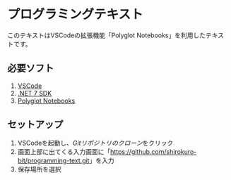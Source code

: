 # プログラミングテキスト
このテキストはVSCodeの拡張機能「Polyglot Notebooks」を利用したテキストです。

## 必要ソフト
1. [VSCode](https://code.visualstudio.com/download)
2. [.NET 7 SDK](https://dotnet.microsoft.com/en-us/download)
3. [Polyglot Notebooks](https://marketplace.visualstudio.com/items?itemName=ms-dotnettools.dotnet-interactive-vscode)

## セットアップ
1. VSCodeを起動し、*Gitリポジトリのクローン*をクリック
2. 画面上部に出てくる入力画面に「<https://github.com/shirokuro-bit/programming-text.git>」を入力
3. 保存場所を選択